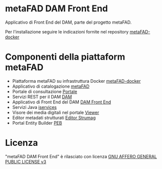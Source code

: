 # metaFAD DAM Front End
Applicativo di Front End del DAM, parte del progetto metaFAD.

Per l'installazione seguire le indicazioni fornite nel repository [metaFAD-docker](https://github.com/ICARICCU-Polodigitaleistitutinapoletani/metaFAD-docker)

# Componenti della piattaform metaFAD
- Piattaforma metaFAD su infrastruttura Docker [metaFAD-docker](https://github.com/ICARICCU-Polodigitaleistitutinapoletani/metaFAD-docker)
- Applicativo di catalogazione [metaFAD](https://github.com/ICARICCU-Polodigitaleistitutinapoletani/metaFAD)
- Portale di consultazione [Portale](https://github.com/ICARICCU-Polodigitaleistitutinapoletani/metaFAD-portale)
- Servizi REST per il DAM [DAM](https://github.com/ICARICCU-Polodigitaleistitutinapoletani/metaFAD-dam)
- Applicativo di Front End del DAM [DAM Front End](https://github.com/ICARICCU-Polodigitaleistitutinapoletani/metaFAD-dam-fe)
- Servizi Java [iservices](https://github.com/ICARICCU-Polodigitaleistitutinapoletani/metaFAD-iservices)
- Visore dei media digitali nel portale [Viewer](https://github.com/ICARICCU-Polodigitaleistitutinapoletani/metaFAD-portale-viewer)
- Editor metadati strutturati [Editor Strumag](https://github.com/ICARICCU-Polodigitaleistitutinapoletani/metaFAD-strumag)
- Portal Entity Builder [PEB](https://github.com/ICARICCU-Polodigitaleistitutinapoletani/metaFAD-peb)


# Licenza
"metaFAD DAM Front End" è rilasciato con licenza [GNU AFFERO GENERAL PUBLIC LICENSE v3](LICENSE)
